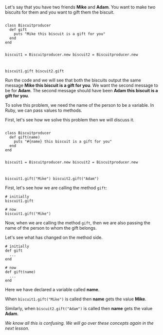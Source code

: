 Let's say that you have
two friends **Mike** and **Adam**.
You want to make two biscuits
for them and you
want to gift them the biscuit.

<codeblock language="ruby" type="lesson">
<code>
class Biscuitproducer
  def gift
    puts "Mike this biscuit is a gift for you"
  end
end

biscuit1 = Biscuitproducer.new
biscuit2 = Biscuitproducer.new

biscuit1.gift
biscuit2.gift
</code>
</codeblock>

Run the code and we will see that
both the biscuits output the same
message **Mike this biscuit is a gift for you**.
We want the second message to be for **Adam**.
The second message should
have been **Adam this biscuit is a gift for you**.

To solve this problem, we need the name
of the person to be a variable.
In Ruby, we can pass values to methods.

First, let's see how we solve
this problem then we will discuss it.

<codeblock language="ruby" type="lesson">
<code>
class Biscuitproducer
  def gift(name)
    puts "#{name} this biscuit is a gift for you"
  end
end

biscuit1 = Biscuitproducer.new
biscuit2 = Biscuitproducer.new

biscuit1.gift("Mike")
biscuit2.gift("Adam")
</code>
</codeblock>

First, let's see how we are
calling the method `gift`:

```
# initially
biscuit1.gift

# now
biscuit1.gift("Mike")
```

Now, when we are calling
the method `gift`, then
we are also passing the name
of the person to whom the gift belongs.

Let's see what has
changed on the method side.

```
# initially
def gift
  ...
end

# now
def gift(name)
  ...
end
```

Here we have declared a variable called **name**.

When `biscuit1.gift("Mike")` is called then
**name** gets the value **Mike**.

Similarly, when `biscuit2.gift("Adam")`
is called then
**name** gets the value **Adam**.

_We know all this is confusing.
We will go over these concepts
again in the next lesson._